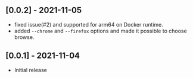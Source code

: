 ## [0.0.2] - 2021-11-05

- fixed issue(#2) and supported for arm64 on Docker runtime.
- added `--chrome` and `--firefox` options and made it possible to choose browse.

## [0.0.1] - 2021-11-04

- Initial release
